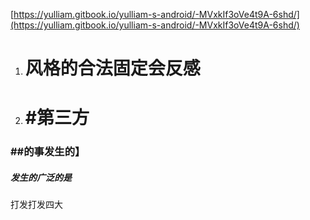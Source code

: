 [https://yulliam.gitbook.io/yulliam-s-android/-MVxkIf3oVe4t9A-6shd/](https://yulliam.gitbook.io/yulliam-s-android/-MVxkIf3oVe4t9A-6shd/)

1. # 风格的合法固定会反感
2. # \#第三方

### \#\#的事发生的】

##### 发生的广泛的是



打发打发四大

